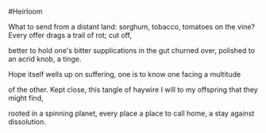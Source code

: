 #Heirloom

What to send from a distant land: sorghum, tobacco, tomatoes on the vine?
Every offer drags a trail of rot; cut off,

better to hold one's bitter supplications in the gut
churned over, polished to an acrid knob, a tinge.

Hope itself wells up on suffering, one is
to know one facing a multitude

of the other. Kept close, this tangle of haywire
I will to my offspring that they might find,

rooted in a spinning planet, every place
a place to call home, a stay against dissolution.